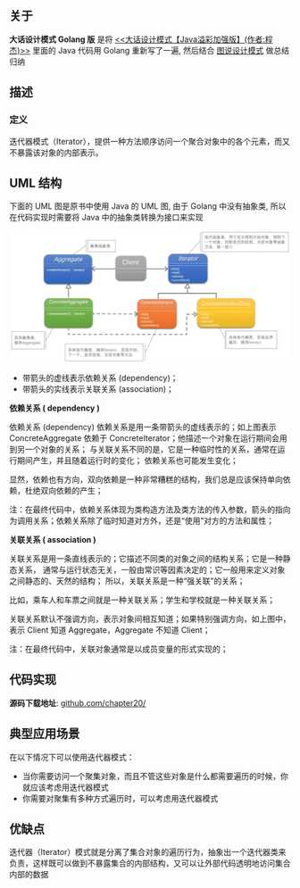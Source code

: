 [1]: https://juejin.cn/post/6844903703447765005
[2]: https://github.com/hzgaoshichao/playwithdesignpattern/tree/main/chapter20
[3]: https://design-patterns.readthedocs.io/zh-cn/latest/structural_patterns/adapter.html
[4]: https://book.douban.com/subject/36116620/
[5]: https://design-patterns.readthedocs.io/zh-cn/latest/index.html
## 关于
**大话设计模式 Golang 版** 是将 [<<大话设计模式【Java溢彩加强版】(作者:程杰)>>][4] 里面的 Java 代码用 Golang 重新写了一遍, 然后结合 [图说设计模式][5] 做总结归纳

## 描述
### 定义
迭代器模式（Iterator），提供一种方法顺序访问一个聚合对象中的各个元素，而又不暴露该对象的内部表示。

## UML 结构
下面的 UML 图是原书中使用 Java 的 UML 图, 由于 Golang 中没有抽象类, 所以在代码实现时需要将 Java 中的抽象类转换为接口来实现

![chapter20-01-uml.png](../images/chapter20-01-uml.png)

- 带箭头的虚线表示依赖关系 (dependency)；
- 带箭头的实线表示关联关系 (association)；

**依赖关系 ( dependency )**

依赖关系 (dependency) 依赖关系是用一条带箭头的虚线表示的；如上图表示 ConcreteAggregate 依赖于 ConcreteIterator；他描述一个对象在运行期间会用到另一个对象的关系； 与关联关系不同的是，它是一种临时性的关系，通常在运行期间产生，并且随着运行时的变化； 依赖关系也可能发生变化；

显然，依赖也有方向，双向依赖是一种非常糟糕的结构，我们总是应该保持单向依赖，杜绝双向依赖的产生；

注：在最终代码中，依赖关系体现为类构造方法及类方法的传入参数，箭头的指向为调用关系；依赖关系除了临时知道对方外，还是“使用”对方的方法和属性；

**关联关系 ( association )**

关联关系是用一条直线表示的；它描述不同类的对象之间的结构关系；它是一种静态关系， 通常与运行状态无关，一般由常识等因素决定的；它一般用来定义对象之间静态的、天然的结构； 所以，关联关系是一种“强关联”的关系；

比如，乘车人和车票之间就是一种关联关系；学生和学校就是一种关联关系；

关联关系默认不强调方向，表示对象间相互知道；如果特别强调方向，如上图中，表示 Client 知道 Aggregate，Aggregate 不知道 Client；

注：在最终代码中，关联对象通常是以成员变量的形式实现的；

## 代码实现

**源码下载地址**: [github.com/chapter20/][2]

## 典型应用场景
在以下情况下可以使用迭代器模式：

- 当你需要访问一个聚集对象，而且不管这些对象是什么都需要遍历的时候，你就应该考虑用迭代器模式
- 你需要对聚集有多种方式遍历时，可以考虑用迭代器模式

## 优缺点

迭代器（Iterator）模式就是分离了集合对象的遍历行为，抽象出一个迭代器类来负责，这样既可以做到不暴露集合的内部结构，又可以让外部代码透明地访问集合内部的数据
